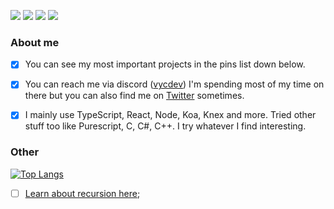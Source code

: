 
[![](https://img.shields.io/github/followers/vycdev?label=Follow%20me&style=social)](https://github.com/login?return_to=https%3A%2F%2Fgithub.com%2Fvycdev) [![](https://img.shields.io/twitch/status/vycdev?style=social)](https://www.twitch.tv/vycdev) [![](https://img.shields.io/twitter/follow/vycdev?style=social)](https://twitter.com/vycdev)
![](https://komarev.com/ghpvc/?username=vycdev&style=flat&color=blue&label=Visits)
### About me
- [x] You can see my most important projects in the pins list down below. 
- [x] You can reach me via discord ([vycdev](https://discordapp.com/users/270972671490129921)) I'm spending most of my time on there but you can also find me on [Twitter](https://twitter.com/vycdev) sometimes.

- [x] I mainly use TypeScript, React, Node, Koa, Knex and more. Tried other stuff too like Purescript, C, C#, C++. I try whatever I find interesting.

### Other
[![Top Langs](https://github-readme-stats.vercel.app/api/top-langs/?username=vycdev&layout=compact&langs_count=6&theme=dark)](https://github.com/anuraghazra/github-readme-stats)

- [ ] [Learn about recursion here](https://github.com/vycdev);
